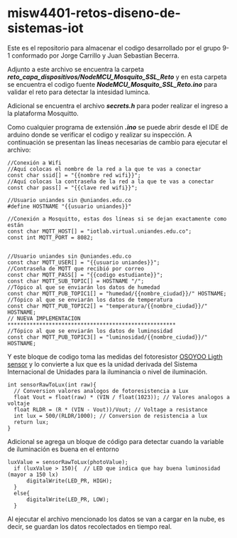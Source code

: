 # misw4401-retos-diseno-de-sistemas-iot

Este es el repositorio para almacenar el codigo desarrollado por el grupo 9-1 conformado por Jorge Carrillo y Juan Sebastian Becerra.

Adjunto a este archivo se encuentra la carpeta ***reto_capa_dispositivos/NodeMCU_Mosquito_SSL_Reto*** y en esta carpeta se encuentra el codigo fuente ***NodeMCU_Mosquito_SSL_Reto.ino*** para validar el reto para detectar la intesidad luminca.

Adicional se encuentra el archivo ***secrets.h*** para poder realizar el ingreso a la plataforma Mosquitto.

Como cualquier programa de extensión ***.ino*** se puede abrir desde el IDE de arduino donde se verificar el codigo y realizar su inspección. A continuación se presentan las líneas necesarias de cambio para ejecutar el archivo:

```
//Conexión a Wifi
//Aquí colocas el nombre de la red a la que te vas a conectar
const char ssid[] = "{{nombre red wifi}}";
//Aquí colocas la contraseña de la red a la que te vas a conectar
const char pass[] = "{{clave red wifi}}";

//Usuario uniandes sin @uniandes.edu.co
#define HOSTNAME "{{usuario uniandes}}"

//Conexión a Mosquitto, estas dos líneas si se dejan exactamente como están
const char MQTT_HOST[] = "iotlab.virtual.uniandes.edu.co";
const int MQTT_PORT = 8082;


//Usuario uniandes sin @uniandes.edu.co
const char MQTT_USER[] = "{{usuario uniandes}}";
//Contraseña de MQTT que recibió por correo
const char MQTT_PASS[] = "{{codigo estudiante}}";
const char MQTT_SUB_TOPIC[] = HOSTNAME "/";
//Tópico al que se enviarán los datos de humedad
const char MQTT_PUB_TOPIC1[] = "humedad/{{nombre_ciudad}}/" HOSTNAME;
//Tópico al que se enviarán los datos de temperatura
const char MQTT_PUB_TOPIC2[] = "temperatura/{{nombre_ciudad}}/" HOSTNAME;
// NUEVA IMPLEMENTACION *****************************************************
//Tópico al que se enviarán los datos de luminosidad
const char MQTT_PUB_TOPIC3[] = "luminosidad/{{nombre_ciudad}}/" HOSTNAME;
```

Y este bloque de codigo toma las medidas del fotoresistor [OSOYOO Ligth sensor](https://osoyoo.com/2021/08/21/arduino-graphic-programming-learning-kit-lesson-7-light-detect-module/) y lo convierte a lux que es la unidad derivada del Sistema Internacional de Unidades para la iluminancia o nivel de iluminación.​​

```
int sensorRawToLux(int raw){
  // Conversion valores analogos de fotoresistencia a Lux
  float Vout = float(raw) * (VIN / float(1023)); // Valores analogos a voltaje
  float RLDR = (R * (VIN - Vout))/Vout; // Voltage a resistance
  int lux = 500/(RLDR/1000); // Conversion de resistencia a lux
  return lux;
}
```

Adicional se agrega un bloque de código para detectar cuando la variable de iluminación es buena en el entorno 

```
luxValue = sensorRawToLux(photoValue);
  if (luxValue > 150){  // LED que indica que hay buena luminosidad (mayor a 150 lx)
      digitalWrite(LED_PR, HIGH);
  }
  else{
      digitalWrite(LED_PR, LOW);
  }
  ```

Al ejecutar el archivo mencionado los datos se van a cargar en la nube, es decir, se guardan los datos recolectados en tiempo real.